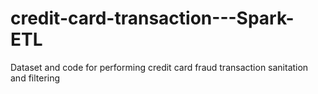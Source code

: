 # credit-card-transaction---Spark-ETL
Dataset and code for performing credit card fraud transaction sanitation and filtering
